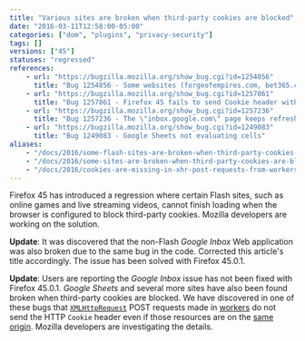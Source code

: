 ```yaml
---
title: "Various sites are broken when third-party cookies are blocked"
date: "2016-03-11T12:58:00-05:00"
categories: ["dom", "plugins", "privacy-security"]
tags: []
versions: ["45"]
statuses: "regressed"
references:
    - url: "https://bugzilla.mozilla.org/show_bug.cgi?id=1254856"
      title: "Bug 1254856 - Some websites (forgeofempires.com, bet365.com, inbox.google.com) can't finish loading with \"Accept third-party cookies: Never\" checked"
    - url: "https://bugzilla.mozilla.org/show_bug.cgi?id=1257861"
      title: "Bug 1257861 - Firefox 45 fails to send Cookie header with XHR post requests done from a web worker when third-party cookies are blocked"
    - url: "https://bugzilla.mozilla.org/show_bug.cgi?id=1257236"
      title: "Bug 1257236 - The \"inbox.google.com\" page keeps refreshing on and on with \"Accept third-party cookies: Never\" checked"
    - url: "https://bugzilla.mozilla.org/show_bug.cgi?id=1249083"
      title: "Bug 1249083 - Google Sheets not evaluating cells"
aliases:
    - "/docs/2016/some-flash-sites-are-broken-when-third-party-cookies-are-blocked/"
    - "/docs/2016/some-sites-are-broken-when-third-party-cookies-are-blocked/"
    - "/docs/2016/cookies-are-missing-in-xhr-post-requests-from-workers-when-third-party-cookies-are-blocked/"
---
```

Firefox 45 has introduced a regression where certain Flash sites, such as online games and live streaming videos, cannot finish loading when the browser is configured to block third-party cookies. Mozilla developers are working on the solution.

**Update**: It was discovered that the non-Flash *Google Inbox* Web application was also broken due to the same bug in the code. Corrected this article's title accordingly. The issue has been solved with Firefox 45.0.1.

**Update**: Users are reporting the *Google Inbox* issue has not been fixed with Firefox 45.0.1. *Google Sheets* and several more sites have also been found broken when third-party cookies are blocked. We have discovered in one of these bugs that [`XMLHttpRequest`](https://developer.mozilla.org/en-US/docs/Web/API/XMLHttpRequest) POST requests made in [workers](https://developer.mozilla.org/en-US/docs/Web/API/Web_Workers_API/Using_web_workers) do not send the HTTP `Cookie` header even if those resources are on the [same origin](https://developer.mozilla.org/en-US/docs/Web/Security/Same-origin_policy). Mozilla developers are investigating the details.
